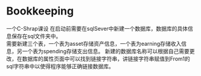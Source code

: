# Bookkeeping
一个C-Shrap课设
  在启动前需要在sqlSever中新建一个数据库，数据库的具体信息保存在sql文件夹中。<br/>
  需要新建三个表，一个表为asset存储资产信息，一个表为earning存储收入信息，另一个表为spending存储支出信息。
  新建的数据库名称可以根据自己需要更改，在数据库的属性页面中可以找到链接字符串，讲链接字符串赋值到From1的sql字符串中以使得程序能够正确链接数据库。
